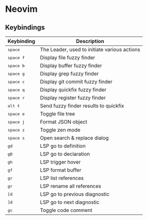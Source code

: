 # Neovim

## Keybindings

| Keybinding         | Description                                  |
| ------------------ | -------------------------------------------- |
| <kbd>space</kbd>   | The Leader, used to initiate various actions |
| <kbd>space f</kbd> | Display file fuzzy finder                    |
| <kbd>space b</kbd> | Display buffer fuzzy finder                  |
| <kbd>space g</kbd> | Display grep fuzzy finder                    |
| <kbd>space c</kbd> | Display git commit fuzzy finder              |
| <kbd>space q</kbd> | Display quickfix fuzzy finder                |
| <kbd>space r</kbd> | Display register fuzzy finder                |
| <kbd>alt t</kbd>   | Send fuzzy finder results to quickfix        |
| <kbd>space e</kbd> | Toggle file tree                             |
| <kbd>space j</kbd> | Format JSON object                           |
| <kbd>space z</kbd> | Toggle zen mode                              |
| <kbd>space s</kbd> | Open search & replace dialog                 |
| <kbd>gd</kbd>      | LSP go to definition                         |
| <kbd>gD</kbd>      | LSP go to declaration                        |
| <kbd>gh</kbd>      | LSP trigger hover                            |
| <kbd>gf</kbd>      | LSP format buffer                            |
| <kbd>gr</kbd>      | LSP list references                          |
| <kbd>gr</kbd>      | LSP rename all references                    |
| <kbd>[d</kbd>      | LSP go to previous diagnostic                |
| <kbd>]d</kbd>      | LSP go to next diagnostic                    |
| <kbd>gc</kbd>      | Toggle code comment                          |
